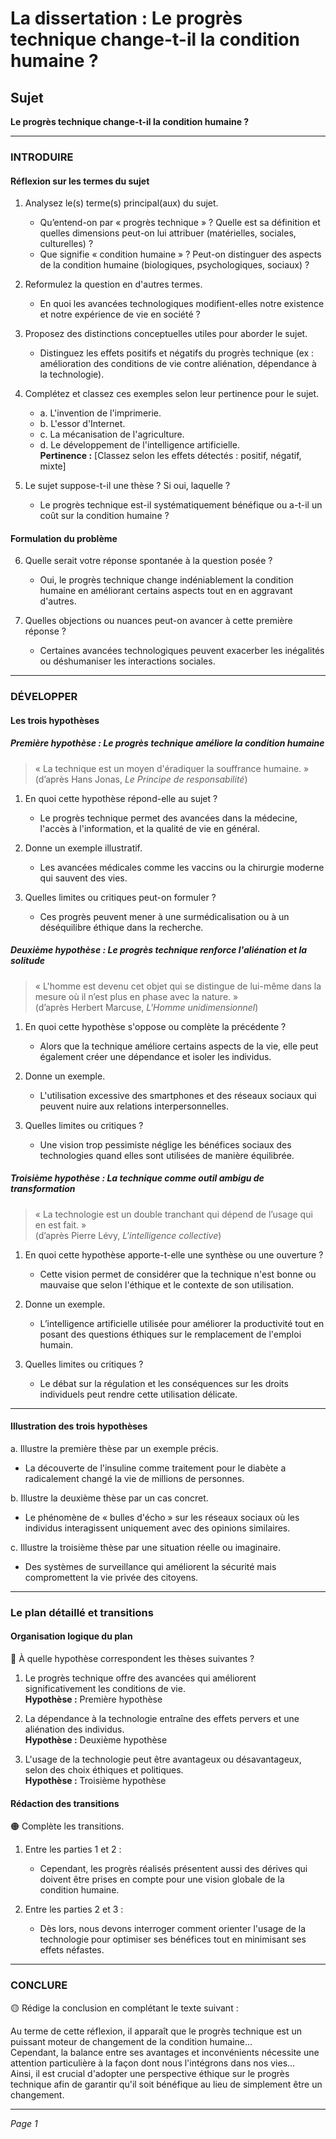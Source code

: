 # La dissertation : Le progrès technique change-t-il la condition humaine ?

## Sujet
**Le progrès technique change-t-il la condition humaine ?**

---

### INTRODUIRE

#### Réflexion sur les termes du sujet

1. Analysez le(s) terme(s) principal(aux) du sujet.  
   - Qu’entend-on par « progrès technique » ? Quelle est sa définition et quelles dimensions peut-on lui attribuer (matérielles, sociales, culturelles) ?
   - Que signifie « condition humaine » ? Peut-on distinguer des aspects de la condition humaine (biologiques, psychologiques, sociaux) ?

2. Reformulez la question en d'autres termes.  
   - En quoi les avancées technologiques modifient-elles notre existence et notre expérience de vie en société ?

3. Proposez des distinctions conceptuelles utiles pour aborder le sujet.  
   - Distinguez les effets positifs et négatifs du progrès technique (ex : amélioration des conditions de vie contre aliénation, dépendance à la technologie).

4. Complétez et classez ces exemples selon leur pertinence pour le sujet.  
   - a. L'invention de l'imprimerie.  
   - b. L'essor d'Internet.  
   - c. La mécanisation de l'agriculture.  
   - d. Le développement de l'intelligence artificielle.  
   **Pertinence :** [Classez selon les effets détectés : positif, négatif, mixte]

5. Le sujet suppose-t-il une thèse ? Si oui, laquelle ?  
   - Le progrès technique est-il systématiquement bénéfique ou a-t-il un coût sur la condition humaine ?

#### Formulation du problème

6. Quelle serait votre réponse spontanée à la question posée ?  
   - Oui, le progrès technique change indéniablement la condition humaine en améliorant certains aspects tout en en aggravant d'autres.

7. Quelles objections ou nuances peut-on avancer à cette première réponse ?  
   - Certaines avancées technologiques peuvent exacerber les inégalités ou déshumaniser les interactions sociales.

---

### DÉVELOPPER

#### Les trois hypothèses

##### Première hypothèse : Le progrès technique améliore la condition humaine

> « La technique est un moyen d'éradiquer la souffrance humaine. »  
> (d’après Hans Jonas, *Le Principe de responsabilité*)

1. En quoi cette hypothèse répond-elle au sujet ?  
   - Le progrès technique permet des avancées dans la médecine, l'accès à l'information, et la qualité de vie en général.

2. Donne un exemple illustratif.  
   - Les avancées médicales comme les vaccins ou la chirurgie moderne qui sauvent des vies.

3. Quelles limites ou critiques peut-on formuler ?  
   - Ces progrès peuvent mener à une surmédicalisation ou à un déséquilibre éthique dans la recherche.

##### Deuxième hypothèse : Le progrès technique renforce l'aliénation et la solitude

> « L'homme est devenu cet objet qui se distingue de lui-même dans la mesure où il n’est plus en phase avec la nature. »  
> (d’après Herbert Marcuse, *L'Homme unidimensionnel*)

1. En quoi cette hypothèse s'oppose ou complète la précédente ?  
   - Alors que la technique améliore certains aspects de la vie, elle peut également créer une dépendance et isoler les individus.

2. Donne un exemple.  
   - L'utilisation excessive des smartphones et des réseaux sociaux qui peuvent nuire aux relations interpersonnelles.

3. Quelles limites ou critiques ?  
   - Une vision trop pessimiste néglige les bénéfices sociaux des technologies quand elles sont utilisées de manière équilibrée.

##### Troisième hypothèse : La technique comme outil ambigu de transformation

> « La technologie est un double tranchant qui dépend de l’usage qui en est fait. »  
> (d’après Pierre Lévy, *L'intelligence collective*)

1. En quoi cette hypothèse apporte-t-elle une synthèse ou une ouverture ?  
   - Cette vision permet de considérer que la technique n'est bonne ou mauvaise que selon l'éthique et le contexte de son utilisation.

2. Donne un exemple.  
   - L’intelligence artificielle utilisée pour améliorer la productivité tout en posant des questions éthiques sur le remplacement de l'emploi humain.

3. Quelles limites ou critiques ?  
   - Le débat sur la régulation et les conséquences sur les droits individuels peut rendre cette utilisation délicate.

---

#### Illustration des trois hypothèses

a. Illustre la première thèse par un exemple précis.  
   - La découverte de l'insuline comme traitement pour le diabète a radicalement changé la vie de millions de personnes.

b. Illustre la deuxième thèse par un cas concret.  
   - Le phénomène de « bulles d'écho » sur les réseaux sociaux où les individus interagissent uniquement avec des opinions similaires.

c. Illustre la troisième thèse par une situation réelle ou imaginaire.  
   - Des systèmes de surveillance qui améliorent la sécurité mais compromettent la vie privée des citoyens.

---

### Le plan détaillé et transitions

#### Organisation logique du plan

🔴 À quelle hypothèse correspondent les thèses suivantes ?

1. Le progrès technique offre des avancées qui améliorent significativement les conditions de vie.  
   **Hypothèse :** Première hypothèse

2. La dépendance à la technologie entraîne des effets pervers et une aliénation des individus.  
   **Hypothèse :** Deuxième hypothèse

3. L'usage de la technologie peut être avantageux ou désavantageux, selon des choix éthiques et politiques.  
   **Hypothèse :** Troisième hypothèse

#### Rédaction des transitions

🟠 Complète les transitions.

1. Entre les parties 1 et 2 :  
   - Cependant, les progrès réalisés présentent aussi des dérives qui doivent être prises en compte pour une vision globale de la condition humaine.

2. Entre les parties 2 et 3 :  
   - Dès lors, nous devons interroger comment orienter l'usage de la technologie pour optimiser ses bénéfices tout en minimisant ses effets néfastes.

---

### CONCLURE

🟡 Rédige la conclusion en complétant le texte suivant :

Au terme de cette réflexion, il apparaît que le progrès technique est un puissant moteur de changement de la condition humaine...  
Cependant, la balance entre ses avantages et inconvénients nécessite une attention particulière à la façon dont nous l'intégrons dans nos vies...  
Ainsi, il est crucial d'adopter une perspective éthique sur le progrès technique afin de garantir qu'il soit bénéfique au lieu de simplement être un changement.  

---

*Page 1*